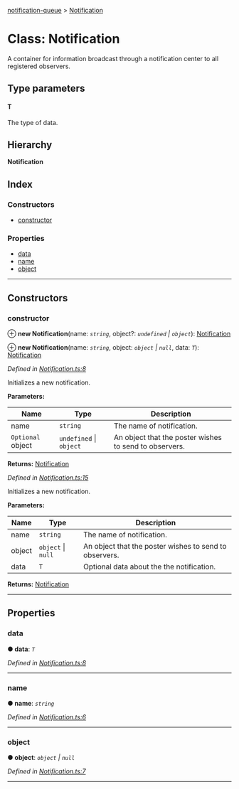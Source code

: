 [notification-queue](../README.md) > [Notification](../classes/notification.md)

# Class: Notification

A container for information broadcast through a notification center to all registered observers.

## Type parameters
#### T 

The type of data.

## Hierarchy

**Notification**

## Index

### Constructors

* [constructor](notification.md#constructor)

### Properties

* [data](notification.md#data)
* [name](notification.md#name)
* [object](notification.md#object)

---

## Constructors

<a id="constructor"></a>

###  constructor

⊕ **new Notification**(name: *`string`*, object?: *`undefined` \| `object`*): [Notification](notification.md)

⊕ **new Notification**(name: *`string`*, object: *`object` \| `null`*, data: *`T`*): [Notification](notification.md)

*Defined in [Notification.ts:8](https://github.com/nilennoct/notification-queue/blob/ede40cb/src/Notification.ts#L8)*

Initializes a new notification.

**Parameters:**

| Name | Type | Description |
| ------ | ------ | ------ |
| name | `string` |  The name of notification. |
| `Optional` object | `undefined` \| `object` |  An object that the poster wishes to send to observers. |

**Returns:** [Notification](notification.md)

*Defined in [Notification.ts:15](https://github.com/nilennoct/notification-queue/blob/ede40cb/src/Notification.ts#L15)*

Initializes a new notification.

**Parameters:**

| Name | Type | Description |
| ------ | ------ | ------ |
| name | `string` |  The name of notification. |
| object | `object` \| `null` |  An object that the poster wishes to send to observers. |
| data | `T` |  Optional data about the the notification. |

**Returns:** [Notification](notification.md)

___

## Properties

<a id="data"></a>

###  data

**● data**: *`T`*

*Defined in [Notification.ts:8](https://github.com/nilennoct/notification-queue/blob/ede40cb/src/Notification.ts#L8)*

___
<a id="name"></a>

###  name

**● name**: *`string`*

*Defined in [Notification.ts:6](https://github.com/nilennoct/notification-queue/blob/ede40cb/src/Notification.ts#L6)*

___
<a id="object"></a>

###  object

**● object**: *`object` \| `null`*

*Defined in [Notification.ts:7](https://github.com/nilennoct/notification-queue/blob/ede40cb/src/Notification.ts#L7)*

___


